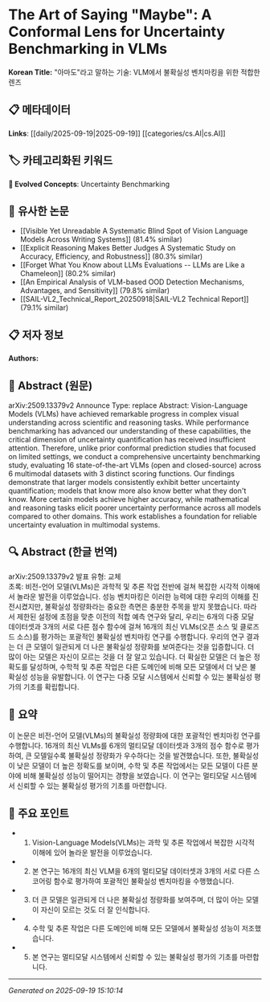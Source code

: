 
# The Art of Saying "Maybe": A Conformal Lens for Uncertainty Benchmarking in VLMs

**Korean Title:** "아마도"라고 말하는 기술: VLM에서 불확실성 벤치마킹을 위한 적합한 렌즈

## 📋 메타데이터

**Links**: [[daily/2025-09-19|2025-09-19]] [[categories/cs.AI|cs.AI]]

## 🏷️ 카테고리화된 키워드
**🚀 Evolved Concepts**: Uncertainty Benchmarking

## 🔗 유사한 논문
- [[Visible Yet Unreadable A Systematic Blind Spot of Vision Language Models Across Writing Systems]] (81.4% similar)
- [[Explicit Reasoning Makes Better Judges A Systematic Study on Accuracy, Efficiency, and Robustness]] (80.3% similar)
- [[Forget What You Know about LLMs Evaluations -- LLMs are Like a Chameleon]] (80.2% similar)
- [[An Empirical Analysis of VLM-based OOD Detection Mechanisms, Advantages, and Sensitivity]] (79.8% similar)
- [[SAIL-VL2_Technical_Report_20250918|SAIL-VL2 Technical Report]] (79.1% similar)

## 📋 저자 정보

**Authors:** 

## 📄 Abstract (원문)

arXiv:2509.13379v2 Announce Type: replace 
Abstract: Vision-Language Models (VLMs) have achieved remarkable progress in complex visual understanding across scientific and reasoning tasks. While performance benchmarking has advanced our understanding of these capabilities, the critical dimension of uncertainty quantification has received insufficient attention. Therefore, unlike prior conformal prediction studies that focused on limited settings, we conduct a comprehensive uncertainty benchmarking study, evaluating 16 state-of-the-art VLMs (open and closed-source) across 6 multimodal datasets with 3 distinct scoring functions. Our findings demonstrate that larger models consistently exhibit better uncertainty quantification; models that know more also know better what they don't know. More certain models achieve higher accuracy, while mathematical and reasoning tasks elicit poorer uncertainty performance across all models compared to other domains. This work establishes a foundation for reliable uncertainty evaluation in multimodal systems.

## 🔍 Abstract (한글 번역)

arXiv:2509.13379v2 발표 유형: 교체  
초록: 비전-언어 모델(VLMs)은 과학적 및 추론 작업 전반에 걸쳐 복잡한 시각적 이해에서 놀라운 발전을 이루었습니다. 성능 벤치마킹은 이러한 능력에 대한 우리의 이해를 진전시켰지만, 불확실성 정량화라는 중요한 측면은 충분한 주목을 받지 못했습니다. 따라서 제한된 설정에 초점을 맞춘 이전의 적합 예측 연구와 달리, 우리는 6개의 다중 모달 데이터셋과 3개의 서로 다른 점수 함수에 걸쳐 16개의 최신 VLMs(오픈 소스 및 클로즈드 소스)를 평가하는 포괄적인 불확실성 벤치마킹 연구를 수행합니다. 우리의 연구 결과는 더 큰 모델이 일관되게 더 나은 불확실성 정량화를 보여준다는 것을 입증합니다. 더 많이 아는 모델은 자신이 모르는 것을 더 잘 알고 있습니다. 더 확실한 모델은 더 높은 정확도를 달성하며, 수학적 및 추론 작업은 다른 도메인에 비해 모든 모델에서 더 낮은 불확실성 성능을 유발합니다. 이 연구는 다중 모달 시스템에서 신뢰할 수 있는 불확실성 평가의 기초를 확립합니다.

## 📝 요약

이 논문은 비전-언어 모델(VLMs)의 불확실성 정량화에 대한 포괄적인 벤치마킹 연구를 수행합니다. 16개의 최신 VLMs를 6개의 멀티모달 데이터셋과 3개의 점수 함수로 평가하여, 큰 모델일수록 불확실성 정량화가 우수하다는 것을 발견했습니다. 또한, 불확실성이 낮은 모델이 더 높은 정확도를 보이며, 수학 및 추론 작업에서는 모든 모델이 다른 분야에 비해 불확실성 성능이 떨어지는 경향을 보였습니다. 이 연구는 멀티모달 시스템에서 신뢰할 수 있는 불확실성 평가의 기초를 마련합니다.

## 🎯 주요 포인트

- 1. Vision-Language Models(VLMs)는 과학 및 추론 작업에서 복잡한 시각적 이해에 있어 놀라운 발전을 이루었습니다.

- 2. 본 연구는 16개의 최신 VLM을 6개의 멀티모달 데이터셋과 3개의 서로 다른 스코어링 함수로 평가하여 포괄적인 불확실성 벤치마킹을 수행했습니다.

- 3. 더 큰 모델은 일관되게 더 나은 불확실성 정량화를 보여주며, 더 많이 아는 모델이 자신이 모르는 것도 더 잘 인식합니다.

- 4. 수학 및 추론 작업은 다른 도메인에 비해 모든 모델에서 불확실성 성능이 저조했습니다.

- 5. 본 연구는 멀티모달 시스템에서 신뢰할 수 있는 불확실성 평가의 기초를 마련합니다.

---

*Generated on 2025-09-19 15:10:14*